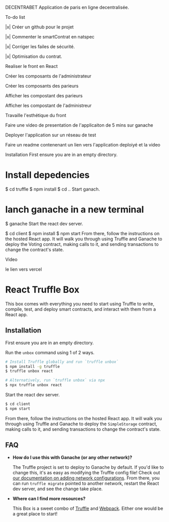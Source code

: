 DECENTRABET
Application de paris en ligne decentralisée.

To-do list

|x| Créer un github pour le projet

|x| Commenter le smartContrat en natspec

|x| Corriger les failes de sécurité.

|x| Optimisation du contrat.

   Realiser le front en React
   
   Créer les composants de l'administrateur
   
   Créer les composants des parieurs
   
   Afficher les compostant des parieurs
   
   Afficher les compostant de l'administreur
   
 Travaille l'esthétique du front
 
 Faire une video de presentation de l'applicaiton de 5 mins sur ganache
 
 Deployer l'application sur un réseau de test
 
 Faire un readme contenenant un lien vers l'application deploiyé et la video
 
Installation
First ensure you are in an empty directory.

# Install depedencies
$ cd truffle
$ npm install
$ cd ..
Start ganach.

# lanch ganache in a new terminal
$ ganache
Start the react dev server.

$ cd client
$ npm install
$ npm start
From there, follow the instructions on the hosted React app. It will walk you through using Truffle and Ganache to deploy the Voting contract, making calls to it, and sending transactions to change the contract's state.

Video


le lien vers vercel













# React Truffle Box

This box comes with everything you need to start using Truffle to write, compile, test, and deploy smart contracts, and interact with them from a React app.

## Installation

First ensure you are in an empty directory.

Run the `unbox` command using 1 of 2 ways.

```sh
# Install Truffle globally and run `truffle unbox`
$ npm install -g truffle
$ truffle unbox react
```

```sh
# Alternatively, run `truffle unbox` via npx
$ npx truffle unbox react
```

Start the react dev server.

```sh
$ cd client
$ npm start
```

From there, follow the instructions on the hosted React app. It will walk you through using Truffle and Ganache to deploy the `SimpleStorage` contract, making calls to it, and sending transactions to change the contract's state.

## FAQ

- __How do I use this with Ganache (or any other network)?__

  The Truffle project is set to deploy to Ganache by default. If you'd like to change this, it's as easy as modifying the Truffle config file! Check out [our documentation on adding network configurations](https://trufflesuite.com/docs/truffle/reference/configuration/#networks). From there, you can run `truffle migrate` pointed to another network, restart the React dev server, and see the change take place.

- __Where can I find more resources?__

  This Box is a sweet combo of [Truffle](https://trufflesuite.com) and [Webpack](https://webpack.js.org). Either one would be a great place to start!

